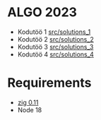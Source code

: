 # ALGO 2023

- Kodutöö 1 [src/solutions_1](src/solutions_1)
- Kodutöö 2 [src/solutions_2](src/solutions_2/README.md)
- Kodutöö 3 [src/solutions_3](src/solutions_3/README.md)
- Kodutöö 4 [src/solutions_4](src/solutions_4/README.md)

# Requirements

- [zig 0.11](https://ziglang.org/learn/getting-started/#direct-download)
- Node 18

